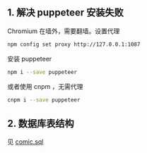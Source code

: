## 1. 解决 puppeteer 安装失败

Chromium 在墙外，需要翻墙。设置代理

```bash
npm config set proxy http://127.0.0.1:1087
```

安装 puppeteer

```bash
npm i --save puppeteer
```

或者使用 cnpm ，无需代理

```bash
cnpm i --save puppeteer
```

## 2. 数据库表结构

见 [comic.sql](./comic.sql)
